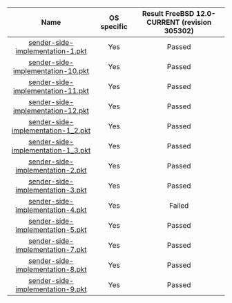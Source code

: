 | Name                                                                         | OS specific | Result FreeBSD 12.0-CURRENT (revision 305302) |
|:----------------------------------------------------------------------------:|:-----------:|:---------------------------------------------:|
| [sender-side-implementation-1.pkt](sender-side-implementation-1.pkt "-")     | Yes         | Passed                                        |
| [sender-side-implementation-10.pkt](sender-side-implementation-10.pkt "-")   | Yes         | Passed                                        |
| [sender-side-implementation-11.pkt](sender-side-implementation-11.pkt "-")   | Yes         | Passed                                        |
| [sender-side-implementation-12.pkt](sender-side-implementation-12.pkt "-")   | Yes         | Passed                                        |
| [sender-side-implementation-1_2.pkt](sender-side-implementation-1_2.pkt "-") | Yes         | Passed                                        |
| [sender-side-implementation-1_3.pkt](sender-side-implementation-1_3.pkt "-") | Yes         | Passed                                        |
| [sender-side-implementation-2.pkt](sender-side-implementation-2.pkt "-")     | Yes         | Passed                                        |
| [sender-side-implementation-3.pkt](sender-side-implementation-3.pkt "-")     | Yes         | Passed                                        |
| [sender-side-implementation-4.pkt](sender-side-implementation-4.pkt "-")     | Yes         | Failed                                        |
| [sender-side-implementation-5.pkt](sender-side-implementation-5.pkt "-")     | Yes         | Passed                                        |
| [sender-side-implementation-7.pkt](sender-side-implementation-7.pkt "-")     | Yes         | Passed                                        |
| [sender-side-implementation-8.pkt](sender-side-implementation-8.pkt "-")     | Yes         | Passed                                        |
| [sender-side-implementation-9.pkt](sender-side-implementation-9.pkt "-")     | Yes         | Passed                                        |
